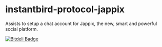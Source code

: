 instantbird-protocol-jappix
===========================

Assists to setup a chat account for Jappix, the new, smart and powerful social platform.


[![Bitdeli Badge](https://d2weczhvl823v0.cloudfront.net/alexsalas/instantbird-protocol-jappix/trend.png)](https://bitdeli.com/free "Bitdeli Badge")

